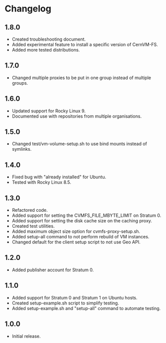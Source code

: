# Changelog

## 1.8.0

- Created troubleshooting document.
- Added experimental feature to install a specific version of CernVM-FS.
- Added more tested distributions.

## 1.7.0

- Changed multiple proxies to be put in one group instead of multiple groups.

## 1.6.0

- Updated support for Rocky Linux 9.
- Documented use with repositories from multiple organisations.

## 1.5.0

- Changed test/vm-volume-setup.sh to use bind mounts instead of symlinks.

## 1.4.0

- Fixed bug with "already installed" for Ubuntu.
- Tested with Rocky Linux 8.5.

## 1.3.0

- Refactored code.
- Added support for setting the CVMFS_FILE_MBYTE_LIMIT on Stratum 0.
- Added support for setting the disk cache size on the caching proxy.
- Created test utilities.
- Added maximum object size option for cvmfs-proxy-setup.sh.
- Added setup-all command to not perform rebuild of VM instances.
- Changed default for the client setup script to not use Geo API.

## 1.2.0

- Added publisher account for Stratum 0.

## 1.1.0

- Added support for Stratum 0 and Stratum 1 on Ubuntu hosts.
- Created setup-example.sh script to simplify testing.
- Added setup-example.sh and "setup-all" command to automate testing.

## 1.0.0

- Initial release.
